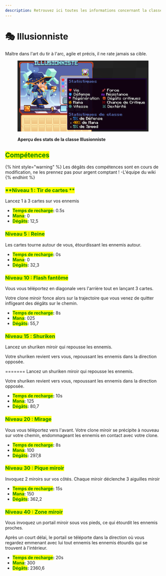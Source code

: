```yaml
---
description: Retrouvez ici toutes les informations concernant la classe Illusionniste
---
```


# 🎭 Illusionniste
Maître dans l'art du tir à l'arc, agile et précis, il ne rate jamais sa cible.

<figure><img src="../../.gitbook/assets/Les_Classes/Illusionniste.png" alt=""><figcaption><p><strong>Aperçu des stats de la classe Illusionniste</strong></p></figcaption></figure>

## <mark style="color:green;">Compétences</mark>

{% hint style="warning" %}
Les dégâts des compétences sont en cours de modification, ne les prennez pas pour argent comptant !
-L'équipe du wiki
{% endhint %}


### <mark style="color:green;">**Niveau 1 : Tir de cartes **</mark>

Lancez 1 à 3 cartes sur vos ennemis

* <mark style="color:green;">**Temps de recharge**</mark>**:** 0.5s
* <mark style="color:green;">**Mana**</mark>**:** 0
* <mark style="color:green;">**Dégâts**</mark>**:** 12,5

### <mark style="color:green;">**Niveau 5 : Reine**</mark>

Les cartes tourne autour de vous, étourdissant les ennemis autour.

* <mark style="color:green;">**Temps de recharge**</mark>**:** 0s
* <mark style="color:green;">**Mana**</mark>**:** 0
* <mark style="color:green;">**Dégâts**</mark>**:** 32,3

### <mark style="color:green;">**Niveau 10 : Flash fantôme**</mark>

Vous vous téléportez en diagonale vers l'arrière tout en lançant 3 cartes. 

Votre clone miroir fonce alors sur la trajectoire que vous venez de quitter infligeant des dégâts sur le chemin.

* <mark style="color:green;">**Temps de recharge**</mark>**:** 8s
* <mark style="color:green;">**Mana**</mark>**:** 025
* <mark style="color:green;">**Dégâts**</mark>**:** 55,7

### <mark style="color:green;">**Niveau 15 : Shuriken**</mark>

Lancez un shuriken miroir qui repousse les ennemis. 

Votre shuriken revient vers vous, repoussant les ennemis dans la direction opposée.

=======
Lancez un shuriken miroir qui repousse les ennemis. 

Votre shuriken revient vers vous, repoussant les ennemis dans la direction opposée.


* <mark style="color:green;">**Temps de recharge**</mark>**:** 10s
* <mark style="color:green;">**Mana**</mark>**:** 125
* <mark style="color:green;">**Dégâts**</mark>**:** 80,7

### <mark style="color:green;">**Niveau 20 : Mirage**</mark>

Vous vous téléportez vers l'avant. Votre clone miroir se précipite à nouveau sur votre chemin, endommageant les ennemis en contact avec votre clone.

* <mark style="color:green;">**Temps de recharge**</mark>**:** 8s
* <mark style="color:green;">**Mana**</mark>**:** 100
* <mark style="color:green;">**Dégâts**</mark>**:**  297,8

### <mark style="color:green;">**Niveau 30 : Pique miroir**</mark>

Invoquez 2 miroirs sur vos côtés. Chaque miroir déclenche 3 aiguilles miroir

* <mark style="color:green;">**Temps de recharge**</mark>**:** 15s
* <mark style="color:green;">**Mana**</mark>**:** 150
* <mark style="color:green;">**Dégâts**</mark>**:** 362,2

### <mark style="color:green;">**Niveau 40 : Zone miroir**</mark>

Vous invoquez un portail miroir sous vos pieds, ce qui étourdit les ennemis proches. 

Après un court délai, le portail se téléporte dans la direction où vous regardez emmenant avec lui tout ennemis les ennemis étourdis qui se trouvent à l'intérieur.

* <mark style="color:green;">**Temps de recharge**</mark>**:** 20s
* <mark style="color:green;">**Mana**</mark>**:** 300
* <mark style="color:green;">**Dégâts**</mark>**:** 2360,6